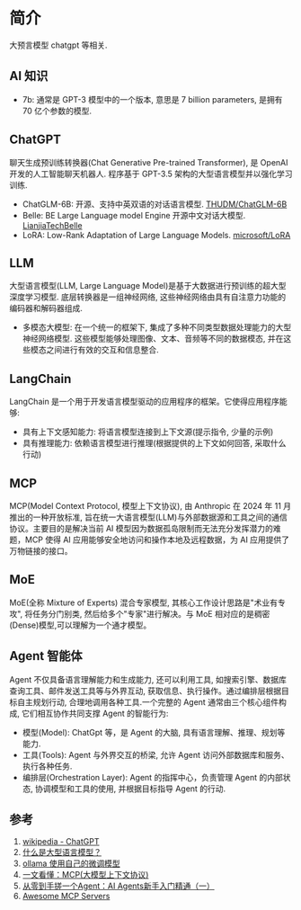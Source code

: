 # 简介
大预言模型 chatgpt 等相关.

## AI 知识
- 7b: 通常是 GPT-3 模型中的一个版本, 意思是 7 billion parameters, 是拥有 70 亿个参数的模型.

## ChatGPT
聊天生成预训练转换器(Chat Generative Pre-trained Transformer), 是 OpenAI 开发的人工智能聊天机器人. 程序基于 GPT-3.5 架构的大型语言模型并以强化学习训练.

- ChatGLM-6B: 开源、支持中英双语的对话语言模型. [THUDM/ChatGLM-6B](https://github.com/THUDM/ChatGLM-6B)
- Belle: BE Large Language model Engine 开源中文对话大模型. [LianjiaTechBelle](https://github.com/LianjiaTech/BELLE)
- LoRA: Low-Rank Adaptation of Large Language Models. [microsoft/LoRA](https://github.com/microsoft/LoRA)

## LLM
大型语言模型(LLM, Large Language Model)是基于大数据进行预训练的超大型深度学习模型. 底层转换器是一组神经网络, 这些神经网络由具有自注意力功能的编码器和解码器组成.
- 多模态大模型: 在一个统一的框架下, 集成了多种不同类型数据处理能力的大型神经网络模型. 这些模型能够处理图像、文本、音频等不同的数据模态, 并在这些模态之间进行有效的交互和信息整合.


## LangChain
LangChain 是一个用于开发语言模型驱动的应用程序的框架。它使得应用程序能够:
- 具有上下文感知能力: 将语言模型连接到上下文源(提示指令, 少量的示例)
- 具有推理能力: 依赖语言模型进行推理(根据提供的上下文如何回答, 采取什么行动)

## MCP
MCP(Model Context Protocol, 模型上下文协议), 由 Anthropic 在 2024 年 11 月推出的一种开放标准, 旨在统一大语言模型(LLM)与外部数据源和工具之间的通信协议。主要目的是解决当前 AI 模型因为数据孤岛限制而无法充分发挥潜力的难题，MCP 使得 AI 应用能够安全地访问和操作本地及远程数据，为 AI 应用提供了万物链接的接口。

## MoE
MoE(全称 Mixture of Experts) 混合专家模型, 其核心工作设计思路是"术业有专攻", 将任务分门别类, 然后给多个"专家"进行解决。与 MoE 相对应的是稠密(Dense)模型,可以理解为一个通才模型。

## Agent 智能体
Agent 不仅具备语言理解能力和生成能力, 还可以利用工具, 如搜索引擎、数据库查询工具、邮件发送工具等与外界互动, 获取信息、执行操作。通过编排层根据目标自主规划行动, 合理地调用各种工具.一个完整的 Agent 通常由三个核心组件构成, 它们相互协作共同支撑 Agent 的智能行为:
- 模型(Model): ChatGpt 等，是 Agent 的大脑, 具有语言理解、推理、规划等能力.
- 工具(Tools): Agent 与外界交互的桥梁, 允许 Agent 访问外部数据库和服务、执行各种任务.
- 编排层(Orchestration Layer): Agent 的指挥中心，负责管理 Agent 的内部状态, 协调模型和工具的使用, 并根据目标指导 Agent 的行动.

## 参考
1. [wikipedia - ChatGPT](https://zh.wikipedia.org/zh-tw/ChatGPT)
2. [什么是大型语言模型？](https://aws.amazon.com/cn/what-is/large-language-model/)
3. [ollama 使用自己的微调模型](https://blog.csdn.net/spiderwower/article/details/138755776)
4. [一文看懂：MCP(大模型上下文协议)](https://zhuanlan.zhihu.com/p/27327515233)
5. [从零到手搓一个Agent：AI Agents新手入门精通（一）](https://cloud.tencent.com/developer/article/2487274)
6. [Awesome MCP Servers](https://github.com/punkpeye/awesome-mcp-servers)